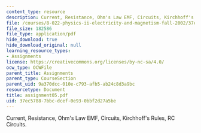 ```yaml
---
content_type: resource
description: Current, Resistance, Ohm's Law EMF, Circuits, Kirchhoff's Rules, RC Circuits.
file: /courses/8-022-physics-ii-electricity-and-magnetism-fall-2002/37ec57887bbcdcef0e930bbf2d27a5be_assignment05.pdf
file_size: 182586
file_type: application/pdf
hide_download: true
hide_download_original: null
learning_resource_types:
- Assignments
license: https://creativecommons.org/licenses/by-nc-sa/4.0/
ocw_type: OCWFile
parent_title: Assignments
parent_type: CourseSection
parent_uid: 9a370dcc-010e-c793-afb5-ab24c8d3a9bc
resourcetype: Document
title: assignment05.pdf
uid: 37ec5788-7bbc-dcef-0e93-0bbf2d27a5be
---
```

Current, Resistance, Ohm's Law EMF, Circuits, Kirchhoff's Rules, RC Circuits.